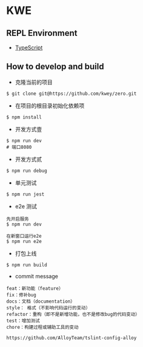 # KWE

## REPL Environment

-   [TypeScript](https://www.typescriptlang.org/play/)

## How to develop and build

-   克隆当前的项目

```
$ git clone git@https://github.com/kwey/zero.git
```

-   在项目的根目录初始化依赖项

```
$ npm install
```

-   开发方式壹

```
$ npm run dev
# 端口8080
```

-   开发方式贰

```
$ npm run debug
```

-   单元测试

```
$ npm run jest
```

-   e2e 测试

```
先开启服务
$ npm run dev

在新窗口运行e2e
$ npm run e2e
```

-   打包上线

```
$ npm run build
```

-   commit message

```
feat：新功能（feature）
fix：修补bug
docs：文档（documentation）
style： 格式（不影响代码运行的变动）
refactor：重构（即不是新增功能，也不是修改bug的代码变动）
test：增加测试
chore：构建过程或辅助工具的变动

https://github.com/AlloyTeam/tslint-config-alloy
```
